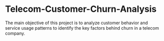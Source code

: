 # Telecom-Customer-Churn-Analysis
The main objective of this project is to analyze customer behavior and service usage patterns to identify the key factors behind churn in a telecom company.
